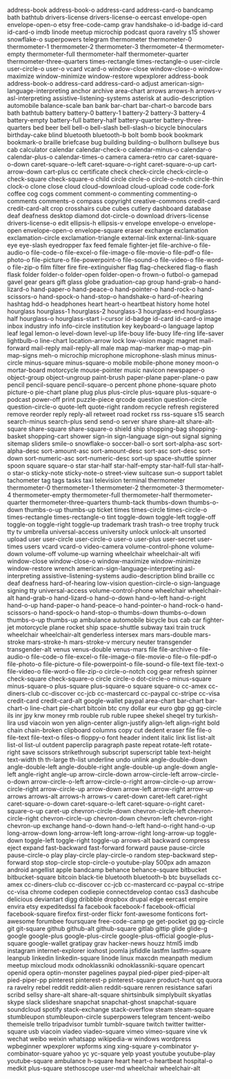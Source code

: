 address-book
address-book-o
address-card
address-card-o
bandcamp
bath
bathtub
drivers-license
drivers-license-o
eercast
envelope-open
envelope-open-o
etsy
free-code-camp
grav
handshake-o
id-badge
id-card
id-card-o
imdb
linode
meetup
microchip
podcast
quora
ravelry
s15
shower
snowflake-o
superpowers
telegram
thermometer
thermometer-0
thermometer-1
thermometer-2
thermometer-3
thermometer-4
thermometer-empty
thermometer-full
thermometer-half
thermometer-quarter
thermometer-three-quarters
times-rectangle
times-rectangle-o
user-circle
user-circle-o
user-o
vcard
vcard-o
window-close
window-close-o
window-maximize
window-minimize
window-restore
wpexplorer
address-book
address-book-o
address-card
address-card-o
adjust
american-sign-language-interpreting
anchor
archive
area-chart
arrows
arrows-h
arrows-v
asl-interpreting
assistive-listening-systems
asterisk
at
audio-description
automobile
balance-scale
ban
bank
bar-chart
bar-chart-o
barcode
bars
bath
bathtub
battery
battery-0
battery-1
battery-2
battery-3
battery-4
battery-empty
battery-full
battery-half
battery-quarter
battery-three-quarters
bed
beer
bell
bell-o
bell-slash
bell-slash-o
bicycle
binoculars
birthday-cake
blind
bluetooth
bluetooth-b
bolt
bomb
book
bookmark
bookmark-o
braille
briefcase
bug
building
building-o
bullhorn
bullseye
bus
cab
calculator
calendar
calendar-check-o
calendar-minus-o
calendar-o
calendar-plus-o
calendar-times-o
camera
camera-retro
car
caret-square-o-down
caret-square-o-left
caret-square-o-right
caret-square-o-up
cart-arrow-down
cart-plus
cc
certificate
check
check-circle
check-circle-o
check-square
check-square-o
child
circle
circle-o
circle-o-notch
circle-thin
clock-o
clone
close
cloud
cloud-download
cloud-upload
code
code-fork
coffee
cog
cogs
comment
comment-o
commenting
commenting-o
comments
comments-o
compass
copyright
creative-commons
credit-card
credit-card-alt
crop
crosshairs
cube
cubes
cutlery
dashboard
database
deaf
deafness
desktop
diamond
dot-circle-o
download
drivers-license
drivers-license-o
edit
ellipsis-h
ellipsis-v
envelope
envelope-o
envelope-open
envelope-open-o
envelope-square
eraser
exchange
exclamation
exclamation-circle
exclamation-triangle
external-link
external-link-square
eye
eye-slash
eyedropper
fax
feed
female
fighter-jet
file-archive-o
file-audio-o
file-code-o
file-excel-o
file-image-o
file-movie-o
file-pdf-o
file-photo-o
file-picture-o
file-powerpoint-o
file-sound-o
file-video-o
file-word-o
file-zip-o
film
filter
fire
fire-extinguisher
flag
flag-checkered
flag-o
flash
flask
folder
folder-o
folder-open
folder-open-o
frown-o
futbol-o
gamepad
gavel
gear
gears
gift
glass
globe
graduation-cap
group
hand-grab-o
hand-lizard-o
hand-paper-o
hand-peace-o
hand-pointer-o
hand-rock-o
hand-scissors-o
hand-spock-o
hand-stop-o
handshake-o
hard-of-hearing
hashtag
hdd-o
headphones
heart
heart-o
heartbeat
history
home
hotel
hourglass
hourglass-1
hourglass-2
hourglass-3
hourglass-end
hourglass-half
hourglass-o
hourglass-start
i-cursor
id-badge
id-card
id-card-o
image
inbox
industry
info
info-circle
institution
key
keyboard-o
language
laptop
leaf
legal
lemon-o
level-down
level-up
life-bouy
life-buoy
life-ring
life-saver
lightbulb-o
line-chart
location-arrow
lock
low-vision
magic
magnet
mail-forward
mail-reply
mail-reply-all
male
map
map-marker
map-o
map-pin
map-signs
meh-o
microchip
microphone
microphone-slash
minus
minus-circle
minus-square
minus-square-o
mobile
mobile-phone
money
moon-o
mortar-board
motorcycle
mouse-pointer
music
navicon
newspaper-o
object-group
object-ungroup
paint-brush
paper-plane
paper-plane-o
paw
pencil
pencil-square
pencil-square-o
percent
phone
phone-square
photo
picture-o
pie-chart
plane
plug
plus
plus-circle
plus-square
plus-square-o
podcast
power-off
print
puzzle-piece
qrcode
question
question-circle
question-circle-o
quote-left
quote-right
random
recycle
refresh
registered
remove
reorder
reply
reply-all
retweet
road
rocket
rss
rss-square
s15
search
search-minus
search-plus
send
send-o
server
share
share-alt
share-alt-square
share-square
share-square-o
shield
ship
shopping-bag
shopping-basket
shopping-cart
shower
sign-in
sign-language
sign-out
signal
signing
sitemap
sliders
smile-o
snowflake-o
soccer-ball-o
sort
sort-alpha-asc
sort-alpha-desc
sort-amount-asc
sort-amount-desc
sort-asc
sort-desc
sort-down
sort-numeric-asc
sort-numeric-desc
sort-up
space-shuttle
spinner
spoon
square
square-o
star
star-half
star-half-empty
star-half-full
star-half-o
star-o
sticky-note
sticky-note-o
street-view
suitcase
sun-o
support
tablet
tachometer
tag
tags
tasks
taxi
television
terminal
thermometer
thermometer-0
thermometer-1
thermometer-2
thermometer-3
thermometer-4
thermometer-empty
thermometer-full
thermometer-half
thermometer-quarter
thermometer-three-quarters
thumb-tack
thumbs-down
thumbs-o-down
thumbs-o-up
thumbs-up
ticket
times
times-circle
times-circle-o
times-rectangle
times-rectangle-o
tint
toggle-down
toggle-left
toggle-off
toggle-on
toggle-right
toggle-up
trademark
trash
trash-o
tree
trophy
truck
tty
tv
umbrella
universal-access
university
unlock
unlock-alt
unsorted
upload
user
user-circle
user-circle-o
user-o
user-plus
user-secret
user-times
users
vcard
vcard-o
video-camera
volume-control-phone
volume-down
volume-off
volume-up
warning
wheelchair
wheelchair-alt
wifi
window-close
window-close-o
window-maximize
window-minimize
window-restore
wrench
american-sign-language-interpreting
asl-interpreting
assistive-listening-systems
audio-description
blind
braille
cc
deaf
deafness
hard-of-hearing
low-vision
question-circle-o
sign-language
signing
tty
universal-access
volume-control-phone
wheelchair
wheelchair-alt
hand-grab-o
hand-lizard-o
hand-o-down
hand-o-left
hand-o-right
hand-o-up
hand-paper-o
hand-peace-o
hand-pointer-o
hand-rock-o
hand-scissors-o
hand-spock-o
hand-stop-o
thumbs-down
thumbs-o-down
thumbs-o-up
thumbs-up
ambulance
automobile
bicycle
bus
cab
car
fighter-jet
motorcycle
plane
rocket
ship
space-shuttle
subway
taxi
train
truck
wheelchair
wheelchair-alt
genderless
intersex
mars
mars-double
mars-stroke
mars-stroke-h
mars-stroke-v
mercury
neuter
transgender
transgender-alt
venus
venus-double
venus-mars
file
file-archive-o
file-audio-o
file-code-o
file-excel-o
file-image-o
file-movie-o
file-o
file-pdf-o
file-photo-o
file-picture-o
file-powerpoint-o
file-sound-o
file-text
file-text-o
file-video-o
file-word-o
file-zip-o
circle-o-notch
cog
gear
refresh
spinner
check-square
check-square-o
circle
circle-o
dot-circle-o
minus-square
minus-square-o
plus-square
plus-square-o
square
square-o
cc-amex
cc-diners-club
cc-discover
cc-jcb
cc-mastercard
cc-paypal
cc-stripe
cc-visa
credit-card
credit-card-alt
google-wallet
paypal
area-chart
bar-chart
bar-chart-o
line-chart
pie-chart
bitcoin
btc
cny
dollar
eur
euro
gbp
gg
gg-circle
ils
inr
jpy
krw
money
rmb
rouble
rub
ruble
rupee
shekel
sheqel
try
turkish-lira
usd
viacoin
won
yen
align-center
align-justify
align-left
align-right
bold
chain
chain-broken
clipboard
columns
copy
cut
dedent
eraser
file
file-o
file-text
file-text-o
files-o
floppy-o
font
header
indent
italic
link
list
list-alt
list-ol
list-ul
outdent
paperclip
paragraph
paste
repeat
rotate-left
rotate-right
save
scissors
strikethrough
subscript
superscript
table
text-height
text-width
th
th-large
th-list
underline
undo
unlink
angle-double-down
angle-double-left
angle-double-right
angle-double-up
angle-down
angle-left
angle-right
angle-up
arrow-circle-down
arrow-circle-left
arrow-circle-o-down
arrow-circle-o-left
arrow-circle-o-right
arrow-circle-o-up
arrow-circle-right
arrow-circle-up
arrow-down
arrow-left
arrow-right
arrow-up
arrows
arrows-alt
arrows-h
arrows-v
caret-down
caret-left
caret-right
caret-square-o-down
caret-square-o-left
caret-square-o-right
caret-square-o-up
caret-up
chevron-circle-down
chevron-circle-left
chevron-circle-right
chevron-circle-up
chevron-down
chevron-left
chevron-right
chevron-up
exchange
hand-o-down
hand-o-left
hand-o-right
hand-o-up
long-arrow-down
long-arrow-left
long-arrow-right
long-arrow-up
toggle-down
toggle-left
toggle-right
toggle-up
arrows-alt
backward
compress
eject
expand
fast-backward
fast-forward
forward
pause
pause-circle
pause-circle-o
play
play-circle
play-circle-o
random
step-backward
step-forward
stop
stop-circle
stop-circle-o
youtube-play
500px
adn
amazon
android
angellist
apple
bandcamp
behance
behance-square
bitbucket
bitbucket-square
bitcoin
black-tie
bluetooth
bluetooth-b
btc
buysellads
cc-amex
cc-diners-club
cc-discover
cc-jcb
cc-mastercard
cc-paypal
cc-stripe
cc-visa
chrome
codepen
codiepie
connectdevelop
contao
css3
dashcube
delicious
deviantart
digg
dribbble
dropbox
drupal
edge
eercast
empire
envira
etsy
expeditedssl
fa
facebook
facebook-f
facebook-official
facebook-square
firefox
first-order
flickr
font-awesome
fonticons
fort-awesome
forumbee
foursquare
free-code-camp
ge
get-pocket
gg
gg-circle
git
git-square
github
github-alt
github-square
gitlab
gittip
glide
glide-g
google
google-plus
google-plus-circle
google-plus-official
google-plus-square
google-wallet
gratipay
grav
hacker-news
houzz
html5
imdb
instagram
internet-explorer
ioxhost
joomla
jsfiddle
lastfm
lastfm-square
leanpub
linkedin
linkedin-square
linode
linux
maxcdn
meanpath
medium
meetup
mixcloud
modx
odnoklassniki
odnoklassniki-square
opencart
openid
opera
optin-monster
pagelines
paypal
pied-piper
pied-piper-alt
pied-piper-pp
pinterest
pinterest-p
pinterest-square
product-hunt
qq
quora
ra
ravelry
rebel
reddit
reddit-alien
reddit-square
renren
resistance
safari
scribd
sellsy
share-alt
share-alt-square
shirtsinbulk
simplybuilt
skyatlas
skype
slack
slideshare
snapchat
snapchat-ghost
snapchat-square
soundcloud
spotify
stack-exchange
stack-overflow
steam
steam-square
stumbleupon
stumbleupon-circle
superpowers
telegram
tencent-weibo
themeisle
trello
tripadvisor
tumblr
tumblr-square
twitch
twitter
twitter-square
usb
viacoin
viadeo
viadeo-square
vimeo
vimeo-square
vine
vk
wechat
weibo
weixin
whatsapp
wikipedia-w
windows
wordpress
wpbeginner
wpexplorer
wpforms
xing
xing-square
y-combinator
y-combinator-square
yahoo
yc
yc-square
yelp
yoast
youtube
youtube-play
youtube-square
ambulance
h-square
heart
heart-o
heartbeat
hospital-o
medkit
plus-square
stethoscope
user-md
wheelchair
wheelchair-alt
